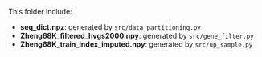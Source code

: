 This folder include:

* **seq_dict.npz**: generated by `src/data_partitioning.py`
* **Zheng68K_filtered_hvgs2000.npy**: generated by `src/gene_filter.py`
* **Zheng68K_train_index_imputed.npy**: generated by `src/up_sample.py`

